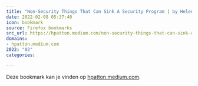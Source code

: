 ```yaml
---
title: "Non-Security Things That Can Sink A Security Program | by Helen Patton | Feb, 2022 | Medium"
date: 2022-02-08 05:37:40
icon: bookmark
source: Firefox bookmarks
src_url: https://hpatton.medium.com/non-security-things-that-can-sink-a-security-program-c6b3a0e2230c
domains:
- hpatton.medium.com
2022: "02"
categories:

---
```

Deze bookmark kan je vinden op [hpatton.medium.com](https://hpatton.medium.com/non-security-things-that-can-sink-a-security-program-c6b3a0e2230c).
